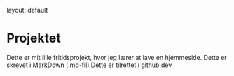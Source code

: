 layout: default
# Projektet
Dette er mit lille fritidsprojekt, hvor jeg lærer at lave en hjemmeside.
Dette er skrevet i MarkDown (.md-fil)
Dette er tilrettet i github.dev
# 

